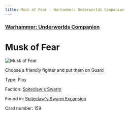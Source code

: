 ```yaml
---
title: Musk of Fear - Warhammer: Underworlds Companion
---
```


### [Warhammer: Underworlds Companion](https://guidokessels.github.io/wh-underworlds)

  

# Musk of Fear

![Musk of Fear](https://warhammerunderworlds.com/wp-content/uploads/sites/6/2018/02/159_ENG.png)

Choose a friendly fighter and put them on Guard

Type: Ploy

Faction: [Spiteclaw's Swarm](https://guidokessels.github.io/wh-underworlds/factions/spiteclaws-swarm)

Found in: [Spiteclaw's Swarm Expansion](https://guidokessels.github.io/wh-underworlds/locations/spiteclaws-swarm-expansion)

Card number: 159
